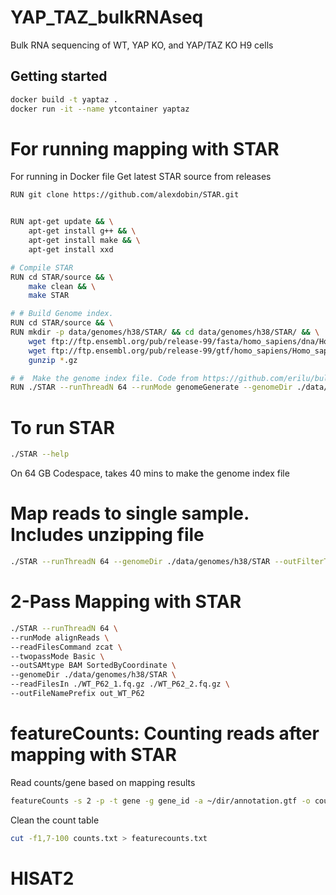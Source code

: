 # YAP_TAZ_bulkRNAseq
Bulk RNA sequencing of WT, YAP KO, and YAP/TAZ KO H9 cells

## Getting started

```bash
docker build -t yaptaz .
docker run -it --name ytcontainer yaptaz
```
# For running mapping with STAR
For running in Docker file
Get latest STAR source from releases
```bash
RUN git clone https://github.com/alexdobin/STAR.git


RUN apt-get update && \
    apt-get install g++ && \
    apt-get install make && \
    apt-get install xxd

# Compile STAR
RUN cd STAR/source && \
    make clean && \
    make STAR

# # Build Genome index.
RUN cd STAR/source && \
RUN mkdir -p data/genomes/h38/STAR/ && cd data/genomes/h38/STAR/ && \
    wget ftp://ftp.ensembl.org/pub/release-99/fasta/homo_sapiens/dna/Homo_sapiens.GRCh38.dna.primary_assembly.fa.gz && \
    wget ftp://ftp.ensembl.org/pub/release-99/gtf/homo_sapiens/Homo_sapiens.GRCh38.99.gtf.gz && \
    gunzip *.gz

# #  Make the genome index file. Code from https://github.com/erilu/bulk-rnaseq-analysis
RUN ./STAR --runThreadN 64 --runMode genomeGenerate --genomeDir ./data/genomes/h38/STAR/ --genomeFastaFiles ./data/genomes/h38/STAR/Homo_sapiens.GRCh38.dna.primary_assembly.fa --sjdbGTFfile ./data/genomes/h38/STAR/Homo_sapiens.GRCh38.99.gtf
```

# To run STAR
```bash
./STAR --help
```
On 64 GB Codespace, takes 40 mins to make the genome index file

# Map reads to single sample. Includes unzipping file
```bash
./STAR --runThreadN 64 --genomeDir ./data/genomes/h38/STAR --outFilterType BySJout --outFilterMismatchNoverLmax 0.04 --outFilterMismatchNmax 999 --alignSJDBoverhangMin 1 --alignSJoverhangMin 8 --outFilterMultimapNmax 20 --alignIntronMin 20 --alignIntronMax 1000000 --alignMatesGapMax 1000000 --readFilesIn ./WT_P62_1.fq.gz --readFilesCommand zcat --clip3pAdapterSeq GATCGGAAGAGCACACGTCTGAACTCCAGTCAC --outSAMtype BAM SortedByCoordinate --quantMode GeneCounts --outFileNamePrefix out_WT_P62_1
```

# 2-Pass Mapping with STAR
```bash
./STAR --runThreadN 64 \
--runMode alignReads \
--readFilesCommand zcat \
--twopassMode Basic \
--outSAMtype BAM SortedByCoordinate \
--genomeDir ./data/genomes/h38/STAR \
--readFilesIn ./WT_P62_1.fq.gz ./WT_P62_2.fq.gz \
--outFileNamePrefix out_WT_P62
```

# featureCounts: Counting reads after mapping with STAR
Read counts/gene based on mapping results
```bash
featureCounts -s 2 -p -t gene -g gene_id -a ~/dir/annotation.gtf -o counts.txt *.bam
```
Clean the count table
```bash
cut -f1,7-100 counts.txt > featurecounts.txt
```

# HISAT2


